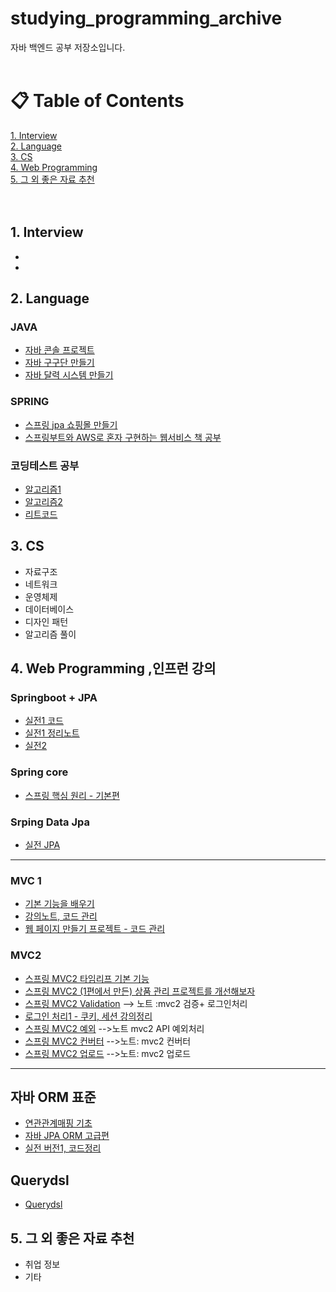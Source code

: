 # studying_programming_archive
자바 백엔드 공부 저장소입니다. <br><br>
# &#128203; Table of Contents
[1. Interview](#1-headers-헤더)<br>
[2. Language](#2-emphasis-강조)<br>
[3. CS](#3-blockquotes-인용)<br>
[4. Web Programming](#4-lists-목록)<br>
[5. 그 외 좋은 자료 추천](#5-그-외-좋은-자료-추천)<br><br><br>
## 1. Interview
* 
*
## 2. Language
### JAVA
+ [자바 콘솔 프로젝트](https://github.com/Kim-Gyuri/JavaConsoleProject)
+ [자바 구구단 만들기](https://github.com/Kim-Gyuri/Getting-Started-Exercises-Gugudan)
+ [자바 달력 시스템 만들기](https://github.com/Kim-Gyuri/coding-java-calendar/blob/master/src/Scheduler/Calendar.java)

### SPRING
+ [스프링 jpa 쇼핑몰 만들기](https://github.com/Kim-Gyuri/spring-jpa-shop-web)
+ [스프링부트와 AWS로 혼자 구현하는 웹서비스 책 공부](https://github.com/Kim-Gyuri/webservice)


### 코딩테스트 공부
+ [알고리즘1](https://github.com/Kim-Gyuri/Java_datastructure_algorithm)
+ [알고리즘2](https://github.com/Kim-Gyuri/Java_datastructure_algorithm2)
+ [리트코드](https://github.com/Kim-Gyuri/leetcode)

## 3. CS
* 자료구조
* 네트워크
* 운영체제
* 데이터베이스
* 디자인 패턴
* 알고리즘 풀이


## 4. Web Programming ,인프런 강의
### Springboot + JPA
+ [실전1 코드](https://github.com/Kim-Gyuri/Spring-Boot-and-JPA-Utilization1---Lecture-Notes)
+ [실전1 정리노트](https://github.com/Kim-Gyuri/practice1-springboot-JPA)
+ [실전2](https://github.com/Kim-Gyuri/-practice2-springboot-JPA)


### Spring core
+ [스프링 핵심 원리 - 기본편](https://github.com/Kim-Gyuri/-)

### Srping Data Jpa
+ [실전 JPA](https://github.com/Kim-Gyuri/-Practice-SpringDataJPA)

----
### MVC 1
- [기본 기능을 배우기](https://github.com/Kim-Gyuri/MVC1--1)
- [강의노트, 코드 관리](https://github.com/Kim-Gyuri/-MVC-1-)
- [웹 페이지 만들기 프로젝트 - 코드 관리](https://github.com/Kim-Gyuri/spring-MVC1-webpage)

### MVC2
+ [스프링 MVC2 타임리프 기본 기능](https://github.com/Kim-Gyuri/-MVC2--thymeleaf)
+ [스프링 MVC2 (1편에서 만든) 상품 관리 프로젝트를 개선해보자](https://github.com/Kim-Gyuri/spring-MVC2---)
+ [스프링 MVC2 Validation](https://github.com/Kim-Gyuri/spring-MVC2--Validation-) --> 노트 :mvc2 검증+ 로그인처리
+ [로그인 처리1 - 쿠키, 세션 강의정리](https://github.com/Kim-Gyuri/SpringMVC2--cookie-session)
+ [스프링 MVC2 예외](https://github.com/Kim-Gyuri/springMvc2-exception)   -->노트 mvc2 API 예외처리
+ [스프링 MVC2 컨버터](https://github.com/Kim-Gyuri/springMVC2-converter) -->노트: mvc2 컨버터
+ [스프링 MVC2 업로드](https://github.com/Kim-Gyuri/springMVC2-upload)    -->노트: mvc2 업로드 


----
## 자바 ORM 표준
+ [연관관계매핑 기초](https://github.com/Kim-Gyuri/ORM-JPA--) 
+ [자바 JPA ORM 고급편](https://github.com/Kim-Gyuri/-Practice-SpringDataJPA) 
+ [실전 버전1, 코드정리](https://github.com/Kim-Gyuri/JPA-ORM--1) 


## Querydsl 
+ [Querydsl](https://github.com/Kim-Gyuri/practice-Querydsl) 




## 5. 그 외 좋은 자료 추천
* 취업 정보
* 기타
